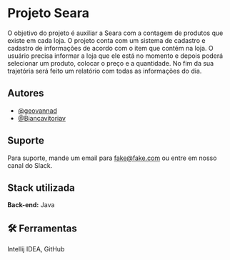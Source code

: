 # Projeto Seara
O objetivo do projeto é auxiliar a Seara com a contagem de produtos que existe em cada loja. O projeto conta com um sistema de cadastro e cadastro de informações de acordo com o item que contém na loja. O usuário precisa informar a loja que ele está no momento e depois poderá selecionar um produto, colocar o preço e a quantidade. No fim da sua trajetória será feito um relatório com todas as informações do dia.
 
 
## Autores
 
- [@geovannad](https://github.com/geovannad)
- [@Biancavitoriav](https://github.com/Biancavitoriav)
 
 
## Suporte
 
Para suporte, mande um email para fake@fake.com ou entre em nosso canal do Slack.
 
 
## Stack utilizada
 
 
**Back-end:** Java
 
 
## 🛠 Ferramentas
Intellij IDEA, GitHub
